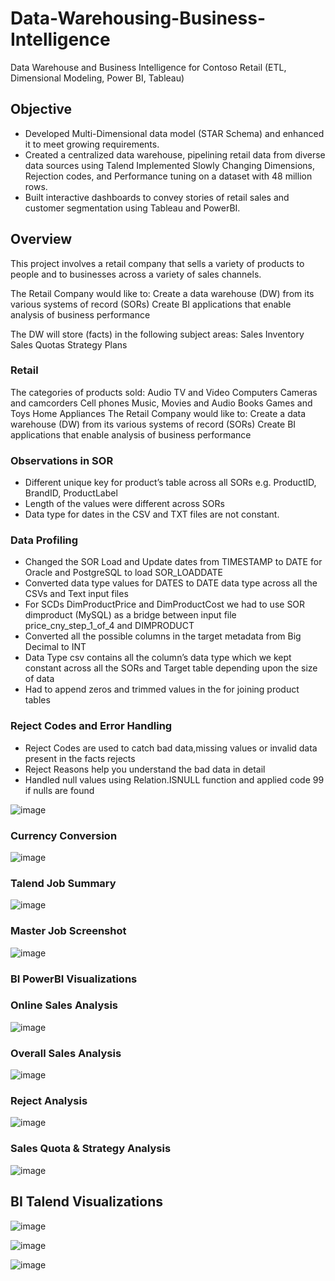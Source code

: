# Data-Warehousing-Business-Intelligence
Data Warehouse and Business Intelligence for Contoso Retail (ETL, Dimensional Modeling, Power BI, Tableau)

## Objective
- Developed Multi-Dimensional data model (STAR Schema) and enhanced it to meet growing requirements. 
- Created a centralized data warehouse, pipelining retail data from diverse data sources using Talend Implemented Slowly Changing         Dimensions, Rejection codes, and Performance tuning on a dataset with 48 million rows. 
- Built interactive dashboards to convey stories of retail sales and customer segmentation using Tableau and PowerBI.

## Overview
This project involves a retail company that sells a variety of products to people and to businesses across a variety of sales channels.

The Retail Company would like to:
Create a data warehouse (DW) from its various systems of record (SORs)
Create BI applications that enable analysis of business performance

The DW will store (facts) in the following subject areas:
Sales
Inventory
Sales Quotas
Strategy Plans

### Retail
The categories of products sold:
Audio
TV and Video
Computers
Cameras and camcorders 
Cell phones
Music, Movies and Audio Books
Games and Toys
Home Appliances
The Retail Company would like to:
Create a data warehouse (DW) from its various systems of record (SORs)
Create BI applications that enable analysis of business performance

### Observations in SOR
- Different unique key for product’s table across all SORs e.g. ProductID, BrandID, ProductLabel
- Length of the values were different across SORs
- Data type for dates in the CSV and TXT files are not constant.

### Data Profiling
- Changed the SOR Load and Update dates from TIMESTAMP to DATE for Oracle and PostgreSQL to load SOR_LOADDATE
- Converted data type values for DATES to DATE data type across all the CSVs and Text input files
- For SCDs DimProductPrice and DimProductCost we had to use SOR dimproduct (MySQL) as a bridge between input file price_cny_step_1_of_4   and DIMPRODUCT
- Converted all the possible columns in the target metadata from Big Decimal to INT
- Data Type csv contains all the column’s data type which we kept constant across all the SORs and Target table depending upon the
  size of data
- Had to append zeros and trimmed values in the for joining product tables

### Reject Codes and Error Handling
- Reject Codes are used to catch bad data,missing values or invalid data present in the facts rejects
- Reject Reasons help you understand the bad data in detail
- Handled null values using Relation.ISNULL function and applied code 99 if nulls are found

![image](https://user-images.githubusercontent.com/47194856/78525513-61a90f00-77a5-11ea-93aa-b8d5f61ce4c3.png)

### Currency Conversion
![image](https://user-images.githubusercontent.com/47194856/78525619-b0ef3f80-77a5-11ea-9a6e-bcbd3b38c9ab.png)

### Talend Job Summary
![image](https://user-images.githubusercontent.com/47194856/78523693-9a45ea00-779f-11ea-81af-46a1504c88b7.png)

### Master Job Screenshot
![image](https://user-images.githubusercontent.com/47194856/78523800-edb83800-779f-11ea-93a1-639e9c4f00ea.png)

### BI PowerBI Visualizations

### Online Sales Analysis
![image](https://user-images.githubusercontent.com/47194856/78524554-4a1c5700-77a2-11ea-8ee6-452b966cdd39.png)

### Overall Sales Analysis
![image](https://user-images.githubusercontent.com/47194856/78524642-8059d680-77a2-11ea-9fe9-881a55bbb752.png)

### Reject Analysis
![image](https://user-images.githubusercontent.com/47194856/78524713-bbf4a080-77a2-11ea-9550-12f009a33ef1.png)

### Sales Quota & Strategy Analysis
![image](https://user-images.githubusercontent.com/47194856/78524749-e5adc780-77a2-11ea-95bd-32b1e58ee3df.png)


## BI Talend Visualizations
![image](https://user-images.githubusercontent.com/47194856/78524163-2c022700-77a1-11ea-9baf-78670b17ecc0.png)

![image](https://user-images.githubusercontent.com/47194856/78524411-e1cd7580-77a1-11ea-951c-8b1ca72dd477.png)

![image](https://user-images.githubusercontent.com/47194856/78524458-032e6180-77a2-11ea-8c5a-1070b72ff39a.png)




